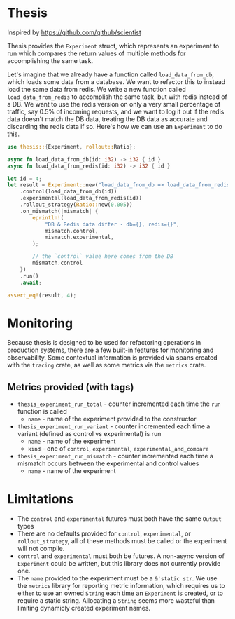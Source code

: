 # Thesis

Inspired by https://github.com/github/scientist

Thesis provides the `Experiment` struct, which represents an experiment to
run which compares the return values of multiple methods for accomplishing
the same task.

Let's imagine that we already have a function called `load_data_from_db`,
which loads some data from a database. We want to refactor this to instead
load the same data from redis. We write a new function called
`load_data_from_redis` to accomplish the same task, but with redis instead of
a DB. We want to use the redis version on only a very small percentage of
traffic, say 0.5% of incoming requests, and we want to log it out if the
redis data doesn't match the DB data, treating the DB data as accurate and
discarding the redis data if so. Here's how we can use an `Experiment` to do
this.

```rust
use thesis::{Experiment, rollout::Ratio};

async fn load_data_from_db(id: i32) -> i32 { id }
async fn load_data_from_redis(id: i32) -> i32 { id }

let id = 4;
let result = Experiment::new("load_data_from_db => load_data_from_redis")
    .control(load_data_from_db(id))
    .experimental(load_data_from_redis(id))
    .rollout_strategy(Ratio::new(0.005))
    .on_mismatch(|mismatch| {
        eprintln!(
            "DB & Redis data differ - db={}, redis={}",
            mismatch.control,
            mismatch.experimental,
        );

        // the `control` value here comes from the DB
        mismatch.control
    })
    .run()
    .await;

assert_eq!(result, 4);
```

# Monitoring

Because thesis is designed to be used for refactoring operations in
production systems, there are a few built-in features for monitoring and
observability. Some contextual information is provided via spans created with
the `tracing` crate, as well as some metrics via the `metrics` crate.

## Metrics provided (with tags)

- `thesis_experiment_run_total` - counter incremented each time the `run`
  function is called
    - `name` - name of the experiment provided to the constructor
- `thesis_experiment_run_variant` - counter incremented each time a
  variant (defined as control vs experimental) is run
    - `name` - name of the experiment
    - `kind` - one of `control`, `experimental`, `experimental_and_compare`
- `thesis_experiment_run_mismatch` - counter incremented each time a
   mismatch occurs between the experimental and control values
    - `name` - name of the experiment

# Limitations

- The `control` and `experimental` futures must both have the same `Output`
  types
- There are no defaults provided for `control`, `experimental`, or
  `rollout_strategy`, all of these methods must be called or the experiment
  will not compile.
- `control` and `experimental` must both be futures. A non-async version of
  `Experiment` could be written, but this library does not currently provide
  one.
- The `name` provided to the experiment must be a `&'static str`. We use the
  `metrics` library for reporting metric information, which requires us to
  either to use an owned `String` each time an `Experiment` is created, or to
  require a static string. Allocating a `String` seems more wasteful than
  limiting dynamicly created experiment names.
